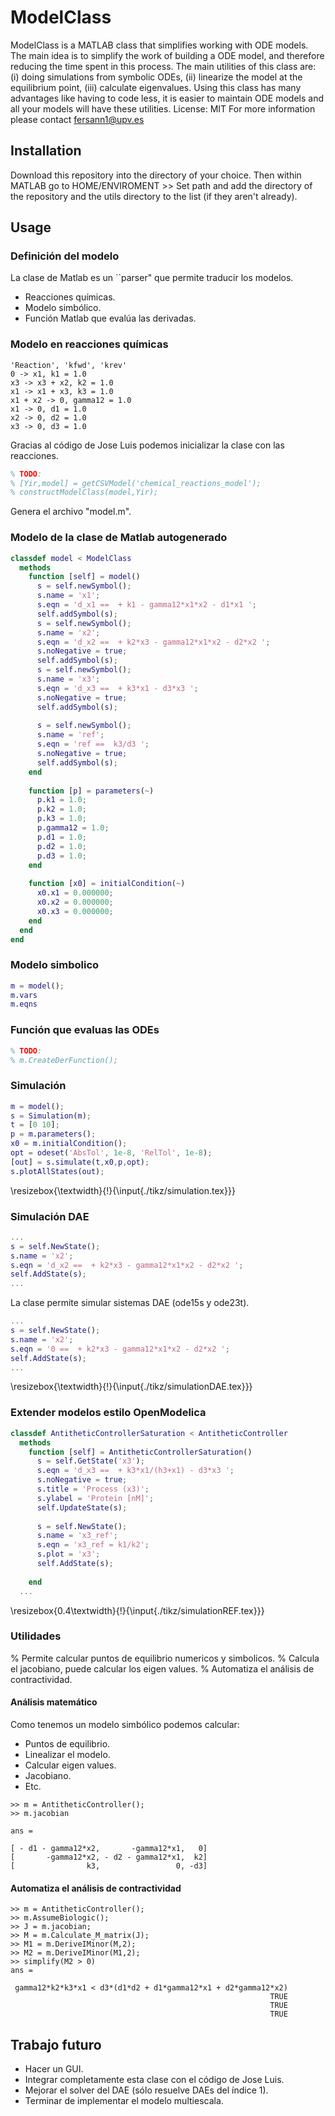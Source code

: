 ModelClass
=========
ModelClass is a MATLAB class that simplifies working with ODE models. The main idea is to simplify the work of building a ODE model, and therefore reducing the time spent in this process. The main utilities of this class are: (i) doing simulations from symbolic ODEs, (ii) linearize the model at the equilibrium point, (iii) calculate eigenvalues. Using this class has many advantages like having to code less, it is easier to maintain ODE models and all your models will have these utilities.
License: MIT
For more information please contact fersann1@upv.es
## Installation ##
Download this repository into the directory of your choice. Then within MATLAB go to HOME/ENVIROMENT >> Set path and add the directory of the repository and the utils directory to the list (if they aren't already).
## Usage ##
### Definición del modelo
La clase de Matlab es un ``parser" que permite traducir los modelos.
- Reacciones químicas.
- Modelo simbólico.
- Función Matlab que evalúa las derivadas.
### Modelo en reacciones químicas
```
'Reaction', 'kfwd', 'krev'
0 -> x1, k1 = 1.0
x3 -> x3 + x2, k2 = 1.0
x1 -> x1 + x3, k3 = 1.0
x1 + x2 -> 0, gamma12 = 1.0
x1 -> 0, d1 = 1.0
x2 -> 0, d2 = 1.0
x3 -> 0, d3 = 1.0
```
Gracias al código de Jose Luis podemos inicializar la clase con las reacciones.
```MATLAB 
% TODO:
% [Yir,model] = getCSVModel('chemical_reactions_model');
% constructModelClass(model,Yir);

```
Genera el archivo "model.m".
### Modelo de la clase de Matlab autogenerado
```MATLAB
classdef model < ModelClass
  methods
    function [self] = model()
      s = self.newSymbol();
      s.name = 'x1';
      s.eqn = 'd_x1 ==  + k1 - gamma12*x1*x2 - d1*x1 ';
      self.addSymbol(s);
      s = self.newSymbol();
      s.name = 'x2';
      s.eqn = 'd_x2 ==  + k2*x3 - gamma12*x1*x2 - d2*x2 ';
      s.noNegative = true;
      self.addSymbol(s);
      s = self.newSymbol();
      s.name = 'x3';
      s.eqn = 'd_x3 ==  + k3*x1 - d3*x3 ';
      s.noNegative = true;
      self.addSymbol(s);
      
      s = self.newSymbol();
      s.name = 'ref';
      s.eqn = 'ref ==  k3/d3 ';
      s.noNegative = true;
      self.addSymbol(s);
    end
    
    function [p] = parameters(~)
      p.k1 = 1.0;
      p.k2 = 1.0;
      p.k3 = 1.0;
      p.gamma12 = 1.0;
      p.d1 = 1.0;
      p.d2 = 1.0;
      p.d3 = 1.0;
    end
    
    function [x0] = initialCondition(~)
      x0.x1 = 0.000000;
      x0.x2 = 0.000000;
      x0.x3 = 0.000000;
    end
  end
end
```
### Modelo simbolico
```MATLAB exec ./examples/ex0_readme
m = model();
m.vars
m.eqns

```
### Función que evaluas las ODEs
```MATLAB
% TODO:
% m.CreateDerFunction();

```
### Simulación
```MATLAB
m = model();
s = Simulation(m);
t = [0 10];
p = m.parameters();
x0 = m.initialCondition();
opt = odeset('AbsTol', 1e-8, 'RelTol', 1e-8);
[out] = s.simulate(t,x0,p,opt);
s.plotAllStates(out);


```
\resizebox{\textwidth}{!}{\input{./tikz/simulation.tex}}}
### Simulación DAE
```MATLAB
...
s = self.NewState();
s.name = 'x2';
s.eqn = 'd_x2 ==  + k2*x3 - gamma12*x1*x2 - d2*x2 ';
self.AddState(s);
...
```
La clase permite simular sistemas DAE (ode15s y ode23t).
```MATLAB
...
s = self.NewState();
s.name = 'x2';
s.eqn = '0 ==  + k2*x3 - gamma12*x1*x2 - d2*x2 ';
self.AddState(s);
...
```
\resizebox{\textwidth}{!}{\input{./tikz/simulationDAE.tex}}}
### Extender modelos estilo OpenModelica
```MATLAB
classdef AntitheticControllerSaturation < AntitheticController
  methods
    function [self] = AntitheticControllerSaturation()
      s = self.GetState('x3');
      s.eqn = 'd_x3 ==  + k3*x1/(h3+x1) - d3*x3 ';
      s.noNegative = true;
      s.title = 'Process (x3)';
      s.ylabel = 'Protein [nM]';
      self.UpdateState(s);
      
      s = self.NewState();
      s.name = 'x3_ref';
      s.eqn = 'x3_ref = k1/k2';
      s.plot = 'x3';
      self.AddState(s);
      
    end
  ...
```
\resizebox{0.4\textwidth}{!}{\input{./tikz/simulationREF.tex}}}
### Utilidades
% Permite calcular puntos de equilibrio numericos y simbolicos.
% Calcula el jacobiano, puede calcular los eigen values.
% Automatiza el análisis de contractividad.
#### Análisis matemático
Como tenemos un modelo simbólico podemos calcular:
    
- Puntos de equilibrio.
- Linealizar el modelo.
- Calcular eigen values.
- Jacobiano.
- Etc.
```
>> m = AntitheticController();
>> m.jacobian
 
ans =
 
[ - d1 - gamma12*x2,       -gamma12*x1,   0]
[       -gamma12*x2, - d2 - gamma12*x1,  k2]
[                k3,                 0, -d3]
```
#### Automatiza el análisis de contractividad
```
>> m = AntitheticController();
>> m.AssumeBiologic();
>> J = m.jacobian;
>> M = m.Calculate_M_matrix(J);
>> M1 = m.DeriveIMinor(M,2);
>> M2 = m.DeriveIMinor(M1,2);
>> simplify(M2 > 0)
ans =
 
 gamma12*k2*k3*x1 < d3*(d1*d2 + d1*gamma12*x1 + d2*gamma12*x2)
                                                          TRUE
                                                          TRUE
                                                          TRUE
```
## Trabajo futuro
- Hacer un GUI.
- Integrar completamente esta clase con el código de Jose Luis.
- Mejorar el solver del DAE (sólo resuelve DAEs del índice 1).
- Terminar de implementar el modelo multiescala.
